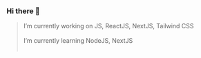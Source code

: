 ### Hi there 👋

>I’m currently working on JS, ReactJS, NextJS, Tailwind CSS
<br /><br />
>I’m currently learning NodeJS, NextJS
<br /><br />

